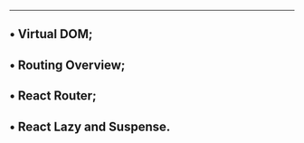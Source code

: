 -----------------------------------------------------
• Virtual DOM;
-----------------------------------------------------
• Routing Overview;
-----------------------------------------------------
• React Router;
-----------------------------------------------------
• React Lazy and Suspense.
-----------------------------------------------------
